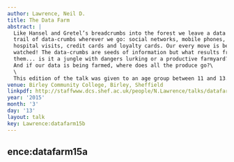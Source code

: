 ```yaml
---
author: Lawrence, Neil D.
title: The Data Farm
abstract: |
  Like Hansel and Gretel’s breadcrumbs into the forest we leave a data
  trail of data-crumbs wherever we go: social networks, mobile phones,
  hospital visits, credit cards and loyalty cards. Our every move is being
  watched! The data-crumbs are seeds of information but what results from
  them... is it a jungle with dangers lurking or a productive farmyard?
  And if our data is being farmed, where does all the produce go?\
  \
  This edition of the talk was given to an age group between 11 and 13.
venue: Birley Community College, Birley, Sheffield
linkpdf: http://staffwww.dcs.shef.ac.uk/people/N.Lawrence/talks/datafarm_schools15.pdf
year: '2015'
month: '3'
day: '13'
layout: talk
key: Lawrence:datafarm15b
---
```

ence:datafarm15a
---
